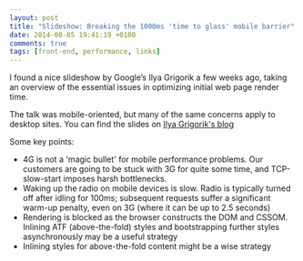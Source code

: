 ```yaml
---
layout: post
title: "Slideshow: Breaking the 1000ms 'time to glass' mobile barrier"
date: 2014-08-05 19:41:19 +0100
comments: true
tags: [front-end, performance, links]
---
```


I found a nice slideshow by Google’s Ilya Grigorik a few weeks ago, taking an overview of the essential issues in optimizing initial web page render time.<!--more-->

The talk was mobile-oriented, but many of the same concerns apply to desktop sites. You can find the slides on [Ilya Grigorik's blog](https://www.igvita.com/slides/2013/breaking-1s-mobile-barrier.pdf)

Some key points:

+ 4G is not a 'magic bullet' for mobile performance problems. Our customers are going to be stuck with 3G for quite some time, and TCP-slow-start imposes harsh bottlenecks.
+ Waking up the radio on mobile devices is slow. Radio is typically turned off after idling for 100ms; subsequent requests suffer a significant warm-up penalty, even on 3G (where it can be up to 2.5 seconds)
+ Rendering is blocked as the browser constructs the DOM and CSSOM. Inlining ATF (above-the-fold) styles and bootstrapping further styles asynchronously may be a useful strategy
+ Inlining styles for above-the-fold content might be a wise strategy
